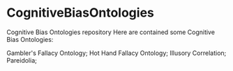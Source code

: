 # CognitiveBiasOntologies
Cognitive Bias Ontologies repository
Here are contained some Cognitive Bias Ontologies:

Gambler's Fallacy Ontology;
Hot Hand Fallacy Ontology;
Illusory Correlation;
Pareidolia;
